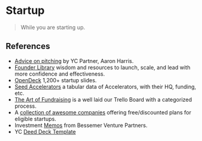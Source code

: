 # Startup

> While you are starting up.

## References

- [Advice on pitching](https://www.aaronkharris.com/advice-on-pitching) by YC Partner, Aaron Harris.
- [Founder Library](https://www.founderlibrary.com) wisdom and resources to launch, scale, and lead with more confidence and effectiveness.
- [OpenDeck](https://opendeck.app) 1,200+ startup slides.
- [Seed Accelerators](https://www.seed-db.com/accelerators) a tabular data of Accelerators, with their HQ, funding, etc.
- [The Art of Fundraising](https://trello.com/b/TSv8YPKQ/the-art-of-fundraising) is a well laid our Trello Board with a categorized process.
- A [collection of awesome companies](https://github.com/dakshshah96/awesome-startup-credits) offering free/discounted plans for eligible startups.
- Investment [Memos](https://www.bvp.com/memos) from Bessemer Venture Partners.
- YC [Deed Deck Template](https://docs.google.com/presentation/d/17nFIwCyf2Kz-Ao5HGnmvNZ74L8eSKA2C2Qdaoe-47OM/)
